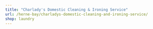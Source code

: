 ```yaml
---
title: "Charlady's Domestic Cleaning & Ironing Service"
url: /herne-bay/charladys-domestic-cleaning-and-ironing-service/
shop: laundry
---
```

